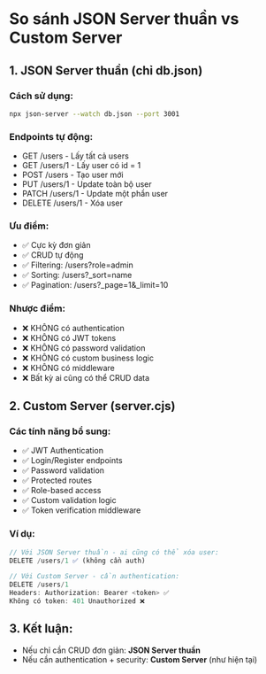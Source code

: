 # So sánh JSON Server thuần vs Custom Server

## 1. JSON Server thuần (chỉ db.json)

### Cách sử dụng:

```bash
npx json-server --watch db.json --port 3001
```

### Endpoints tự động:

- GET /users - Lấy tất cả users
- GET /users/1 - Lấy user có id = 1
- POST /users - Tạo user mới
- PUT /users/1 - Update toàn bộ user
- PATCH /users/1 - Update một phần user
- DELETE /users/1 - Xóa user

### Ưu điểm:

- ✅ Cực kỳ đơn giản
- ✅ CRUD tự động
- ✅ Filtering: /users?role=admin
- ✅ Sorting: /users?\_sort=name
- ✅ Pagination: /users?\_page=1&\_limit=10

### Nhược điểm:

- ❌ KHÔNG có authentication
- ❌ KHÔNG có JWT tokens
- ❌ KHÔNG có password validation
- ❌ KHÔNG có custom business logic
- ❌ KHÔNG có middleware
- ❌ Bất kỳ ai cũng có thể CRUD data

## 2. Custom Server (server.cjs)

### Các tính năng bổ sung:

- ✅ JWT Authentication
- ✅ Login/Register endpoints
- ✅ Password validation
- ✅ Protected routes
- ✅ Role-based access
- ✅ Custom validation logic
- ✅ Token verification middleware

### Ví dụ:

```javascript
// Với JSON Server thuần - ai cũng có thể xóa user:
DELETE /users/1 ✅ (không cần auth)

// Với Custom Server - cần authentication:
DELETE /users/1
Headers: Authorization: Bearer <token> ✅
Không có token: 401 Unauthorized ❌
```

## 3. Kết luận:

- Nếu chỉ cần CRUD đơn giản: **JSON Server thuần**
- Nếu cần authentication + security: **Custom Server** (như hiện tại)
